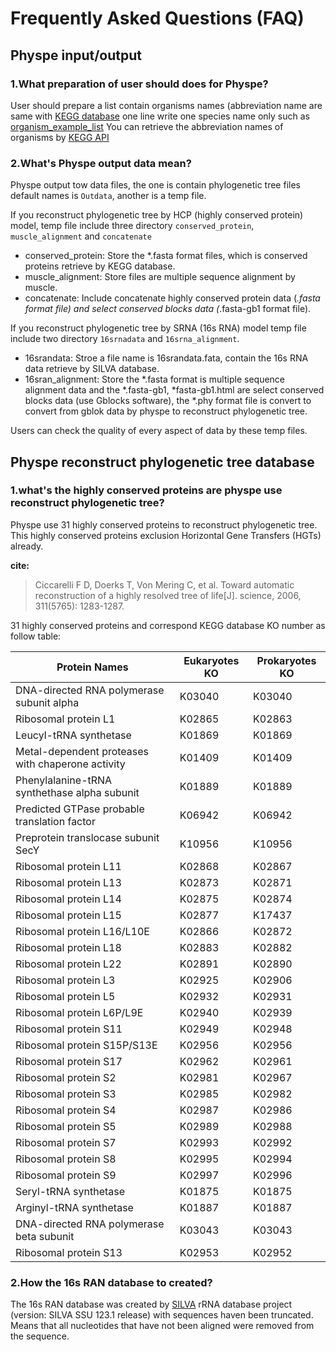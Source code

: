 # Frequently Asked Questions (FAQ)


## Physpe input/output


### 1.What preparation of user should does for Physpe?

User should prepare a list contain organisms names (abbreviation name are same with [KEGG database](http://www.genome.jp/kegg/catalog/org_list.html)
one line write one species name only such as [organism_example_list](https://gitlab.com/xiaoxiaoyang/physpetools/raw/master/examples/organism_example_list.txt)
You can retrieve the abbreviation names of organisms by [KEGG API](http://rest.kegg.jp/list/organism)


### 2.What's Physpe output data mean?

Physpe output tow data files, the one is contain phylogenetic tree files default names is ``Outdata``, another is a temp file.

If you reconstruct phylogenetic tree by HCP (highly conserved protein) model, temp file include three directory ``conserved_protein``, ``muscle_alignment`` and ``concatenate``

  * conserved_protein: Store the *.fasta format files, which is conserved proteins retrieve by KEGG database.
  * muscle_alignment: Store files are multiple sequence alignment by muscle.
  * concatenate: Include concatenate highly conserved protein data (*.fasta format file) and select conserved blocks data (*.fasta-gb1 format file).

If you reconstruct phylogenetic tree by SRNA (16s RNA) model temp file include two directory ``16srnadata`` and ``16srna_alignment``.

  * 16srandata: Stroe  a file name is 16srandata.fata, contain the 16s RNA data retrieve by SILVA database.
  * 16sran_alignment: Store the *.fasta format is multiple sequence alignment data and the *.fasta-gb1, *fasta-gb1.html are select conserved blocks data (use Gblocks software),
  the *.phy format file is convert to convert from gblok data by physpe to reconstruct phylogenetic tree.

Users can check the quality of every aspect of data by these temp files.


## Physpe reconstruct phylogenetic tree database

### 1.what's the highly conserved proteins are physpe use reconstruct phylogenetic tree?

Physpe use 31 highly conserved proteins to reconstruct phylogenetic tree. This highly conserved proteins exclusion Horizontal Gene Transfers (HGTs) already.

**cite:**

> Ciccarelli F D, Doerks T, Von Mering C, et al. Toward automatic reconstruction of a highly resolved tree of life[J]. science, 2006, 311(5765): 1283-1287.

31 highly conserved proteins and correspond KEGG database KO number as follow table:



Protein Names                                       |  Eukaryotes KO     |Prokaryotes KO
--------------------------------------------------- | ------------------ | ---------------
DNA-directed RNA polymerase subunit alpha           |   K03040           |   K03040
Ribosomal protein L1                                |   K02865           |   K02863
Leucyl-tRNA synthetase                              |   K01869           |   K01869
Metal-dependent proteases with chaperone activity   |   K01409           |   K01409
Phenylalanine-tRNA synthethase alpha subunit        |   K01889           |   K01889
Predicted GTPase probable translation factor        |   K06942           |   K06942
Preprotein translocase subunit SecY                 |   K10956           |   K10956
Ribosomal protein L11                               |   K02868           |   K02867
Ribosomal protein L13                               |   K02873           |   K02871
Ribosomal protein L14                               |   K02875           |   K02874
Ribosomal protein L15                               |   K02877           |   K17437
Ribosomal protein L16/L10E                          |   K02866           |   K02872
Ribosomal protein L18                               |   K02883           |   K02882
Ribosomal protein L22                               |   K02891           |   K02890
Ribosomal protein L3                                |   K02925           |   K02906
Ribosomal protein L5                                |   K02932           |   K02931
Ribosomal protein L6P/L9E                           |   K02940           |   K02939
Ribosomal protein S11                               |   K02949           |   K02948
Ribosomal protein S15P/S13E                         |   K02956           |   K02956
Ribosomal protein S17                               |   K02962           |   K02961
Ribosomal protein S2                                |   K02981           |   K02967
Ribosomal protein S3                                |   K02985           |   K02982
Ribosomal protein S4                                |   K02987           |   K02986
Ribosomal protein S5                                |   K02989           |   K02988
Ribosomal protein S7                                |   K02993           |   K02992
Ribosomal protein S8                                |   K02995           |   K02994
Ribosomal protein S9                                |   K02997           |   K02996
Seryl-tRNA synthetase                               |   K01875           |   K01875
Arginyl-tRNA synthetase                             |   K01887           |   K01887
DNA-directed RNA polymerase beta subunit            |   K03043           |   K03043
Ribosomal protein S13                               |   K02953           |   K02952




### 2.How the 16s RAN database to created?

The 16s RAN database was created by [SILVA](<https://www.arb-silva.de/>) rRNA database project (version: SILVA SSU 123.1 release)
with sequences haven been truncated. Means that all nucleotides that have not been aligned were removed from the sequence.

